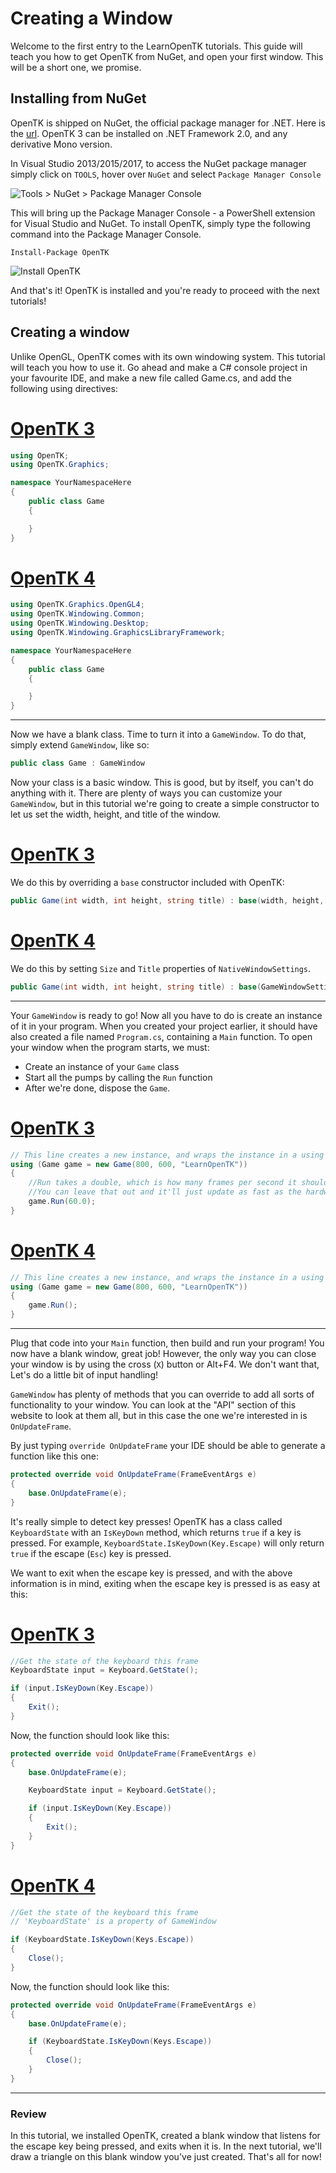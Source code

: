 # Creating a Window

Welcome to the first entry to the LearnOpenTK tutorials. This guide will teach you how to get OpenTK from NuGet, and open your first window. This will be a short one, we promise.

## Installing from NuGet

OpenTK is shipped on NuGet, the official package manager for .NET. Here is the [url](https://nuget.org/packages/OpenTK). OpenTK 3 can be installed on .NET Framework 2.0, and any derivative Mono version.

In Visual Studio 2013/2015/2017, to access the NuGet package manager simply click on `TOOLS`, hover over `NuGet` and select `Package Manager Console`

![Tools > NuGet > Package Manager Console](img/1-dropdown-nuget.png)

This will bring up the Package Manager Console - a PowerShell extension for Visual Studio and NuGet. To install OpenTK, simply type the following command into the Package Manager Console.

```shell
Install-Package OpenTK
```

![Install OpenTK](img/1-nuget-package-manager.png)

And that's it! OpenTK is installed and you're ready to proceed with the next tutorials!

## Creating a window

Unlike OpenGL, OpenTK comes with its own windowing system. This tutorial will teach you how to use it. Go ahead and make a C# console project in your favourite IDE, and make a new file called Game.cs, and add the following using directives:

# [OpenTK 3](#tab/baseclass-opentk3)

```cs
using OpenTK;
using OpenTK.Graphics;

namespace YourNamespaceHere
{
    public class Game
    {

    }
}
```

# [OpenTK 4](#tab/baseclass-opentk4)

```cs
using OpenTK.Graphics.OpenGL4;
using OpenTK.Windowing.Common;
using OpenTK.Windowing.Desktop;
using OpenTK.Windowing.GraphicsLibraryFramework;

namespace YourNamespaceHere
{
    public class Game
    {

    }
}
```

***

Now we have a blank class. Time to turn it into a `GameWindow`. To do that, simply extend `GameWindow`, like so:

```cs
public class Game : GameWindow
```

Now your class is a basic window. This is good, but by itself, you can't do anything with it. There are plenty of ways you can customize your `GameWindow`, but in this tutorial we're going to create a simple constructor to let us set the width, height, and title of the window.

# [OpenTK 3](#tab/gamewindow-ctor-opentk3)

We do this by overriding a `base` constructor included with OpenTK:

```cs
public Game(int width, int height, string title) : base(width, height, GraphicsMode.Default, title) { }
```

# [OpenTK 4](#tab/gamewindow-ctor-opentk4)

We do this by setting `Size` and `Title` properties of `NativeWindowSettings`.

```cs
public Game(int width, int height, string title) : base(GameWindowSettings.Default, new NativeWindowSettings() { Size = (width, height), Title = title }) { }
```

***

Your `GameWindow` is ready to go! Now all you have to do is create an instance of it in your program. When you created your project earlier, it should have also created a file named `Program.cs`, containing a `Main` function. To open your window when the program starts, we must:

- Create an instance of your `Game` class
- Start all the pumps by calling the `Run` function
- After we're done, dispose the `Game`.

# [OpenTK 3](#tab/gamewindow-run-opentk3)

```cs
// This line creates a new instance, and wraps the instance in a using statement so it's automatically disposed once we've exited the block.
using (Game game = new Game(800, 600, "LearnOpenTK"))
{
    //Run takes a double, which is how many frames per second it should strive to reach.
    //You can leave that out and it'll just update as fast as the hardware will allow it.
    game.Run(60.0);
}
```

# [OpenTK 4](#tab/gamewindow-run-opentk4)

```cs
// This line creates a new instance, and wraps the instance in a using statement so it's automatically disposed once we've exited the block.
using (Game game = new Game(800, 600, "LearnOpenTK"))
{
    game.Run();
}
```

***

Plug that code into your `Main` function, then build and run your program! You now have a blank window, great job! However, the only way you can close your window is by using the cross (`X`) button or Alt+F4. We don't want that, Let's do a little bit of input handling!

`GameWindow` has plenty of methods that you can override to add all sorts of functionality to your window. You can look at the "API" section of this website to look at them all, but in this case the one we're interested in is `OnUpdateFrame`.

By just typing `override OnUpdateFrame` your IDE should be able to generate a function like this one:

```cs
protected override void OnUpdateFrame(FrameEventArgs e)
{
    base.OnUpdateFrame(e);
}
```

It's really simple to detect key presses! OpenTK has a class called `KeyboardState` with an `IsKeyDown` method, which returns `true` if a key is pressed. For example, `KeyboardState.IsKeyDown(Key.Escape)` will only return `true` if the escape (`Esc`) key is pressed.

We want to exit when the escape key is pressed, and with the above information is in mind, exiting when the escape key is pressed is as easy at this:

# [OpenTK 3](#tab/keypress-opentk3)

```cs
//Get the state of the keyboard this frame
KeyboardState input = Keyboard.GetState();

if (input.IsKeyDown(Key.Escape))
{
    Exit();
}
```

Now, the function should look like this:

```cs
protected override void OnUpdateFrame(FrameEventArgs e)
{
    base.OnUpdateFrame(e);

    KeyboardState input = Keyboard.GetState();

    if (input.IsKeyDown(Key.Escape))
    {
        Exit();
    }
}
```

# [OpenTK 4](#tab/keypress-opentk4)

```cs
//Get the state of the keyboard this frame
// 'KeyboardState' is a property of GameWindow

if (KeyboardState.IsKeyDown(Keys.Escape))
{
    Close();
}
```

Now, the function should look like this:

```cs
protected override void OnUpdateFrame(FrameEventArgs e)
{
    base.OnUpdateFrame(e);

    if (KeyboardState.IsKeyDown(Keys.Escape))
    {
        Close();
    }
}
```

***

### Review

In this tutorial, we installed OpenTK, created a blank window that listens for the escape key being pressed, and exits when it is. In the next tutorial, we'll draw a triangle on this blank window you've just created. That's all for now!
